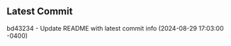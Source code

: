 
## Latest Commit
bd43234 - Update README with latest commit info (2024-08-29 17:03:00 -0400) <Yunxi-Zhou>
